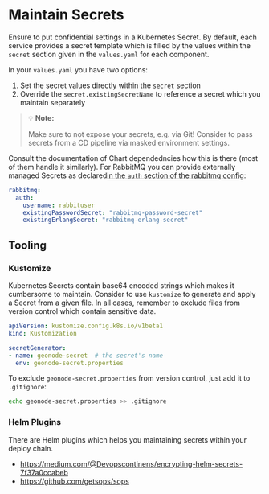 # Maintain Secrets

Ensure to put confidential settings in a Kubernetes Secret.
By default, each service provides a secret template which is filled by the values within the `secret` section given in the `values.yaml` for each component.

In your `values.yaml` you have two options:

1. Set the secret values directly within the `secret` section
1. Override the `secret.existingSecretName` to reference a secret which you maintain separately
 

> :bulb: **Note:**
>
> Make sure to not expose your secrets, e.g. via Git! 
> Consider to pass secrets from a CD pipeline via masked environment settings.

Consult the documentation of Chart dependedncies how this is there (most of them handle it similarly).
For RabbitMQ you can provide externally managed Secrets as declared[in the `auth` section of the rabbitmq config](https://github.com/bitnami/charts/blob/main/bitnami/rabbitmq/values.yaml#L130):

```yaml
rabbitmq:
  auth:
    username: rabbituser
    existingPasswordSecret: "rabbitmq-password-secret"
    existingErlangSecret: "rabbitmq-erlang-secret"

```


## Tooling


### Kustomize

Kubernetes Secrets contain base64 encoded strings which makes it cumbersome to maintain.
Consider to use `kustomize` to generate and apply a Secret from a given file.
In all cases, remember to exclude files from version control which contain sensitive data.

```yaml
apiVersion: kustomize.config.k8s.io/v1beta1
kind: Kustomization

secretGenerator:
- name: geonode-secret  # the secret's name
  env: geonode-secret.properties
```

To exclude `geonode-secret.properties` from version control, just add it to `.gitignore`:

```sh
echo geonode-secret.properties >> .gitignore
```

### Helm Plugins

There are Helm plugins which helps you maintaining secrets within your deploy chain.

* https://medium.com/@Devopscontinens/encrypting-helm-secrets-7f37a0ccabeb
* https://github.com/getsops/sops
